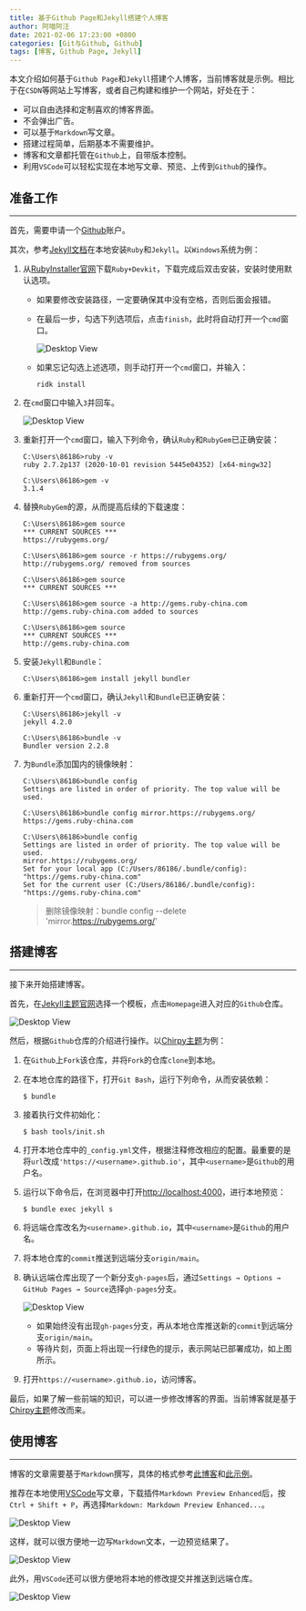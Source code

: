 ```yaml
---
title: 基于Github Page和Jekyll搭建个人博客
author: 阿喵阿汪
date: 2021-02-06 17:23:00 +0800
categories: [Git与Github, Github]
tags: [博客, Github Page, Jekyll]
---
```


本文介绍如何基于`Github Page`和`Jekyll`搭建个人博客，当前博客就是示例。相比于在`CSDN`等网站上写博客，或者自己构建和维护一个网站，好处在于：

- 可以自由选择和定制喜欢的博客界面。
- 不会弹出广告。
- 可以基于`Markdown`写文章。
- 搭建过程简单，后期基本不需要维护。
- 博客和文章都托管在`Github`上，自带版本控制。
- 利用`VSCode`可以轻松实现在本地写文章、预览、上传到`Github`的操作。

## 准备工作
---

首先，需要申请一个[Github](https://github.com/)账户。

其次，参考[Jekyll文档](https://jekyllrb.com/docs/installation/)在本地安装`Ruby`和`Jekyll`。以`Windows`系统为例：

1. 从[RubyInstaller官网](https://rubyinstaller.org/downloads/)下载`Ruby+Devkit`，下载完成后双击安装，安装时使用默认选项。
    - 如果要修改安装路径，一定要确保其中没有空格，否则后面会报错。
    - 在最后一步，勾选下列选项后，点击`finish`，此时将自动打开一个`cmd`窗口。

        ![Desktop View](/assets/img/github-page-blog/install-ruby-final-step.png)

    - 如果忘记勾选上述选项，则手动打开一个`cmd`窗口，并输入：

        ```
        ridk install
        ```

2. 在`cmd`窗口中输入`3`并回车。

    ![Desktop View](/assets/img/github-page-blog/install-ruby-dev-tool.png)

3. 重新打开一个`cmd`窗口，输入下列命令，确认`Ruby`和`RubyGem`已正确安装：

    ```
    C:\Users\86186>ruby -v
    ruby 2.7.2p137 (2020-10-01 revision 5445e04352) [x64-mingw32]

    C:\Users\86186>gem -v
    3.1.4
    ```

4. 替换`RubyGem`的源，从而提高后续的下载速度：

    ```console
    C:\Users\86186>gem source    
    *** CURRENT SOURCES ***
    https://rubygems.org/ 

    C:\Users\86186>gem source -r https://rubygems.org/ 
    http://rubygems.org/ removed from sources

    C:\Users\86186>gem source
    *** CURRENT SOURCES ***

    C:\Users\86186>gem source -a http://gems.ruby-china.com
    http://gems.ruby-china.com added to sources

    C:\Users\86186>gem source
    *** CURRENT SOURCES ***
    http://gems.ruby-china.com
    ```
6.  安装`Jekyll`和`Bundle`：

    ```
    C:\Users\86186>gem install jekyll bundler
    ```

7. 重新打开一个`cmd`窗口，确认`Jekyll`和`Bundle`已正确安装：

    ```
    C:\Users\86186>jekyll -v
    jekyll 4.2.0

    C:\Users\86186>bundle -v
    Bundler version 2.2.8
    ```

8. 为`Bundle`添加国内的镜像映射：

    ```console
    C:\Users\86186>bundle config
    Settings are listed in order of priority. The top value will be used.

    C:\Users\86186>bundle config mirror.https://rubygems.org/ https://gems.ruby-china.com

    C:\Users\86186>bundle config
    Settings are listed in order of priority. The top value will be used.
    mirror.https://rubygems.org/
    Set for your local app (C:/Users/86186/.bundle/config): "https://gems.ruby-china.com"
    Set for the current user (C:/Users/86186/.bundle/config): "https://gems.ruby-china.com"
    ```

    > 删除镜像映射：bundle config  --delete 'mirror.https://rubygems.org/'

## 搭建博客
---

接下来开始搭建博客。

首先，在[Jekyll主题官网](http://jekyllthemes.org/)选择一个模板，点击`Homepage`进入对应的`Github`仓库。

![Desktop View](/assets/img/github-page-blog/choose-jekyll-theme.png)

然后，根据`Github`仓库的介绍进行操作。以[Chirpy主题](https://github.com/cotes2020/jekyll-theme-chirpy/)为例：

1. 在`Github`上`Fork`该仓库，并将`Fork`的仓库`clone`到本地。
2. 在本地仓库的路径下，打开`Git Bash`，运行下列命令，从而安装依赖：

    ```
    $ bundle
    ```

3. 接着执行文件初始化：

    ```
    $ bash tools/init.sh
    ```

4. 打开本地仓库中的`_config.yml`文件，根据注释修改相应的配置。最重要的是将`url`改成`'https://<username>.github.io'`，其中`<username>`是`Github`的用户名。

5. 运行以下命令后，在浏览器中打开[http://localhost:4000](http://localhost:4000)，进行本地预览：

    ```
    $ bundle exec jekyll s
    ```

6. 将远端仓库改名为`<username>.github.io`，其中`<username>`是`Github`的用户名。

7. 将本地仓库的`commit`推送到远端分支`origin/main`。

8. 确认远端仓库出现了一个新分支`gh-pages`后，通过`Settings → Options → GitHub Pages → Source`选择`gh-pages`分支。

    ![Desktop View](/assets/img/github-page-blog/choose-github-page-source.png)

    - 如果始终没有出现`gh-pages`分支，再从本地仓库推送新的`commit`到远端分支`origin/main`。
    - 等待片刻，页面上将出现一行绿色的提示，表示网站已部署成功，如上图所示。

9. 打开`https://<username>.github.io`，访问博客。

最后，如果了解一些前端的知识，可以进一步修改博客的界面。当前博客就是基于[Chirpy主题](https://github.com/cotes2020/jekyll-theme-chirpy/)修改而来。

## 使用博客
---

博客的文章需要基于`Markdown`撰写，具体的格式参考[此博客](https://chirpy.cotes.info/posts/write-a-new-post/)和[此示例](https://github.com/cotes2020/jekyll-theme-chirpy/tree/master/_posts)。

推荐在本地使用[VSCode](https://code.visualstudio.com/)写文章，下载插件`Markdown Preview Enhanced`后，按`Ctrl + Shift + P`，再选择`Markdown: Markdown Preview Enhanced...`。

![Desktop View](/assets/img/github-page-blog/open-markdown-preview.png)

这样，就可以很方便地一边写`Markdown`文本，一边预览结果了。

![Desktop View](/assets/img/github-page-blog/preview-markdown.png)

此外，用`VSCode`还可以很方便地将本地的修改提交并推送到远端仓库。

![Desktop View](/assets/img/github-page-blog/use-vscode-git.png)